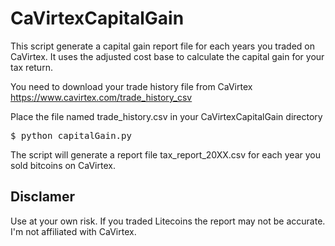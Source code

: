 CaVirtexCapitalGain
===================

This script generate a capital gain report file for each years you traded on CaVirtex. It uses the adjusted cost base to calculate the capital gain for your tax return.

You need to download your trade history file from CaVirtex https://www.cavirtex.com/trade_history_csv

Place the file named trade_history.csv in your CaVirtexCapitalGain directory

<pre>
$ python capitalGain.py 
</pre>

The script will generate a report file tax_report_20XX.csv for each year you sold bitcoins on CaVirtex.

## Disclamer

Use at your own risk. If you traded Litecoins the report may not be accurate. I'm not affiliated with CaVirtex. 
